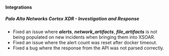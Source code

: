 
#### Integrations

##### Palo Alto Networks Cortex XDR - Investigation and Response

- Fixed an issue where ***alerts***, ***network_artifacts***, ***file_artifacts*** is not being populated on new incidents when bringing them into XSOAR.
- Fixed an issue where the alert count was reset after docker timeout.
- Fixed a bug where the response from the API was not parsed correctly.
